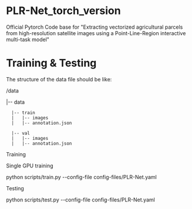 # PLR-Net_torch_version
Official Pytorch Code base for "Extracting vectorized agricultural parcels from high-resolution satellite images using a Point-Line-Region interactive multi-task model"
# Training & Testing

  The structure of the data file should be like:
  
  /data 
  
  |-- data
  
      |-- train
      |   |-- images
      |   |-- annotation.json

      |-- val
      |   |-- images
      |   |-- annotation.json

      
  Training
  
  Single GPU training
  
  python scripts/train.py --config-file config-files/PLR-Net.yaml 
  
  Testing
  
  python scripts/test.py --config-file config-files/PLR-Net.yaml 
